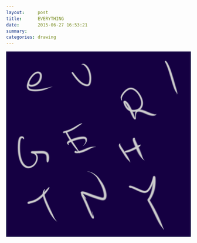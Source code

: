 ```yaml
---
layout:     post
title:      EVERYTHING
date:       2015-06-27 16:53:21
summary:    
categories: drawing
---
```

![EVERYTHING](/images/blog/EVERYTHING.png "EVERYTHING IS FALLING APART.")